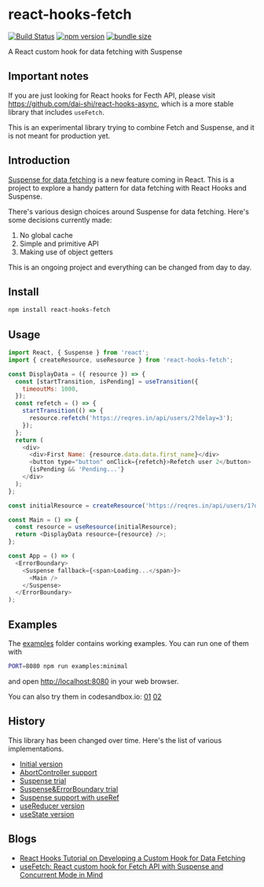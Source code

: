 # react-hooks-fetch

[![Build Status](https://travis-ci.com/dai-shi/react-hooks-fetch.svg?branch=master)](https://travis-ci.com/dai-shi/react-hooks-fetch)
[![npm version](https://badge.fury.io/js/react-hooks-fetch.svg)](https://badge.fury.io/js/react-hooks-fetch)
[![bundle size](https://badgen.net/bundlephobia/minzip/react-hooks-fetch)](https://bundlephobia.com/result?p=react-hooks-fetch)

A React custom hook for data fetching with Suspense

## Important notes

If you are just looking for React hooks for Fecth API,
please visit <https://github.com/dai-shi/react-hooks-async>,
which is a more stable library that includes `useFetch`.

This is an experimental library trying to combine Fetch and Suspense,
and it is not meant for production yet.

## Introduction

[Suspense for data fetching](https://reactjs.org/docs/concurrent-mode-suspense.html) is a new feature coming in React.
This is a project to explore a handy pattern for data fetching
with React Hooks and Suspense.

There's various design choices around Suspense for data fetching.
Here's some decisions currently made:

1. No global cache
2. Simple and primitive API
3. Making use of object getters

This is an ongoing project and everything can be changed from day to day.

## Install

```bash
npm install react-hooks-fetch
```

## Usage

```javascript
import React, { Suspense } from 'react';
import { createResource, useResource } from 'react-hooks-fetch';

const DisplayData = ({ resource }) => {
  const [startTransition, isPending] = useTransition({
    timeoutMs: 1000,
  });
  const refetch = () => {
    startTransition(() => {
      resource.refetch('https://reqres.in/api/users/2?delay=3');
    });
  };
  return (
    <div>
      <div>First Name: {resource.data.data.first_name}</div>
      <button type="button" onClick={refetch}>Refetch user 2</button>
      {isPending && 'Pending...'}
    </div>
  );
};

const initialResource = createResource('https://reqres.in/api/users/1?delay=3');

const Main = () => {
  const resource = useResource(initialResource);
  return <DisplayData resource={resource} />;
};

const App = () => (
  <ErrorBoundary>
    <Suspense fallback={<span>Loading...</span>}>
      <Main />
    </Suspense>
  </ErrorBoundary>
);
```

## Examples

The [examples](examples) folder contains working examples.
You can run one of them with

```bash
PORT=8080 npm run examples:minimal
```

and open <http://localhost:8080> in your web browser.

You can also try them in codesandbox.io:
[01](https://codesandbox.io/s/github/dai-shi/react-hooks-fetch/tree/master/examples/01_minimal)
[02](https://codesandbox.io/s/github/dai-shi/react-hooks-fetch/tree/master/examples/02_typescript)

## History

This library has been changed over time.
Here's the list of various implementations.

- [Initial version](https://github.com/dai-shi/react-hooks-fetch/tree/dab13e04b81b92ab41a06705c837f8ad87fb9608)
- [AbortController support](https://github.com/dai-shi/react-hooks-fetch/tree/767cba39180c88be2960061028004e32aaea6e4b)
- [Suspense trial](https://github.com/dai-shi/react-hooks-fetch/tree/e7027c0042df35bee029849c3fea84f9bdfb1b55)
- [Suspense&ErrorBoundary trial](https://github.com/dai-shi/react-hooks-fetch/tree/7f525b518096d4a454228fdea176ecc8d2a66183)
- [Suspense support with useRef](https://github.com/dai-shi/react-hooks-fetch/tree/af0c67e752a8cf7c2e45d3bc547ea5be0b4e71e4)
- [useReducer version](https://github.com/dai-shi/react-hooks-fetch/tree/56dd2c2566ff7c481e1b0603fa1c43fa98da565a)
- [useState version](https://github.com/dai-shi/react-hooks-fetch/commit/893e988b96a31054f23f3d5370f30db7450e547f)

## Blogs

- [React Hooks Tutorial on Developing a Custom Hook for Data Fetching](https://blog.axlight.com/posts/react-hooks-tutorial-on-developing-a-custom-hook-for-data-fetching/)
- [useFetch: React custom hook for Fetch API with Suspense and Concurrent Mode in Mind](https://blog.axlight.com/posts/usefetch-react-custom-hook-for-fetch-api-with-suspense-and-concurrent-mode-in-mind/)

